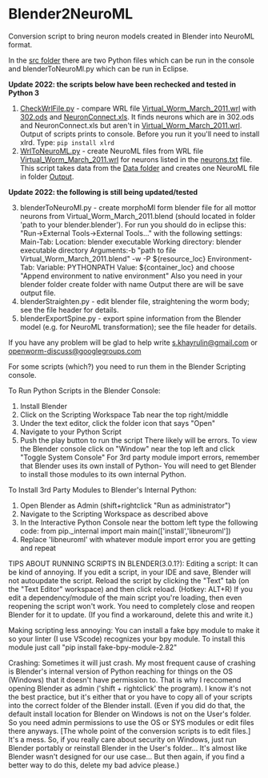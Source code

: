 Blender2NeuroML
===============

Conversion script to bring neuron models created in Blender into NeuroML format.

In the [src folder](src) there are two Python files which can be run in the console and blenderToNeuroMl.py which can be run in Eclipse.


**Update 2022: the scripts below have been rechecked and tested in Python 3**

  1. [CheckWrlFile.py](src/CheckWrlFile.py) - compare WRL file [Virtual_Worm_March_2011.wrl](src/Data/Virtual_Worm_March_2011.wrl) with [302.ods](src/Data/302.ods) and [NeuronConnect.xls](src/Data/NeuronConnect.xls).
     It finds neurons which are in 302.ods and NeuronConnect.xls but aren't in [Virtual_Worm_March_2011.wrl](src/Data/Virtual_Worm_March_2011.wrl). Output of scripts prints
     to console. Before you run it you'll need to install xlrd. Type: `pip install xlrd`
  2. [WrlToNeuroML.py](src/WrlToNeuroML.py) - create NeuroML files from WRL file [Virtual_Worm_March_2011.wrl](src/Data/Virtual_Worm_March_2011.wrl) for neurons listed in the [neurons.txt](/src/Data/neurons.txt) file. This script takes data from the [Data folder](src/Data) and creates one NeuroML file in folder [Output](src/Output).

**Update 2022: the following is still being updated/tested**

  3. blenderToNeuroMl.py - create morphoMl form blender file for all mottor neurons from Virtual_Worm_March_2011.blend
     (should located in folder 'path to your blender\.blender\').
     For run you should do in eclipse this:
       "Run->External Tools->External Tools..." with the following settings:
        Main-Tab:
        Location: blender executable
        Working directory: blender executable directory
        Arguments:-b "path to file Virtual_Worm_March_2011.blend" -w -P ${resource_loc}
        Environment-Tab:
        Variable: PYTHONPATH
        Value: ${container_loc}
        and choose "Append environment to native environment"
     Also you need in your blender folder create folder with name Output there are will be save output file.
  4. blenderStraighten.py - edit blender file, straightening the worm body; see the file header for details.
  5. blenderExportSpine.py - export spine information from the Blender model (e.g. for NeuroML transformation); see the file header for details.

If you have any problem will be glad to help
write s.khayrulin@gmail.com or openworm-discuss@googlegroups.com


For some scripts (which?) you need to run them in the Blender Scripting console.

To Run Python Scripts in the Blender Console:
1. Install Blender
2. Click on the Scripting Workspace Tab near the top right/middle
3. Under the text editor, click the folder icon that says "Open"
4. Navigate to your Python Script
5. Push the play button to run the script
There likely will be errors. 
To view the Blender console click on "Window" near the top left and click "Toggle System Console"
For 3rd party module import errors, remember that Blender uses its own install of Python-
You will need to get Blender to install those modules to its own internal Python.

To Install 3rd Party Modules to Blender's Internal Python:
1. Open Blender as Admin (shift+rightclick "Run as administrator")
2. Navigate to the Scripting Workspace as described above
3. In the Interactive Python Console near the bottom left type the following code:
from pip._internal import main
main(['install','libneuroml'])
4. Replace 'libneuroml' with whatever module import error you are getting and repeat

TIPS ABOUT RUNNING SCRIPTS IN BLENDER(3.0.1?):
Editing a script:
It can be kind of annoying. If you edit a script, in your IDE and save, Blender will not autoupdate the script.
Reload the script by clicking the "Text" tab (on the "Text Editor" workspace) and then click reload. (Hotkey: ALT+R) 
If you edit a dependency/module of the main script you're loading, then even reopening the script won't work.
You need to completely close and reopen Blender for it to update. (If you find a workaround, delete this and write it.)

Making scripting less annoying:
You can install a fake bpy module to make it so your linter (I use VScode) recognizes your bpy module.
To install this module just call "pip install fake-bpy-module-2.82" 

Crashing:
Sometimes it will just crash. 
My most frequent cause of crashing is Blender's internal version of Python reaching for things on the OS (Windows)
that it doesn't have permission to. 
That is why I reccomend opening Blender as admin ('shift + rightclick' the program). 
I know it's not the best practice, but it's either that or you have to copy 
all of your scripts into the correct folder of the Blender install. 
(Even if you did do that, the default install location for Blender on Windows is not on the User's folder. 
So you need admin permissions to use the OS or SYS modules or edit files there anyways.
[The whole point of the conversion scripts is to edit files.]
It's a mess. So, if you really care about security on Windows, just run Blender portably or 
reinstall Blender in the User's folder... 
It's almost like Blender wasn't designed for our use case... 
But then again, if you find a better way to do this, delete my bad advice please.)